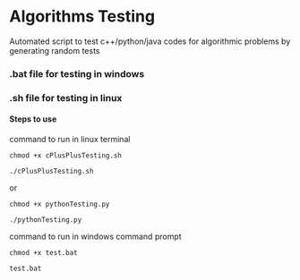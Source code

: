 # Algorithms Testing
Automated script to test c++/python/java codes for algorithmic problems by generating random tests

### .bat file for testing in windows 

### .sh file for testing in linux

#### Steps to use

command to run in linux terminal
```
chmod +x cPlusPlusTesting.sh

./cPlusPlusTesting.sh
```

or

```
chmod +x pythonTesting.py

./pythonTesting.py
```
command to run in windows command prompt

```
chmod +x test.bat

test.bat
```
